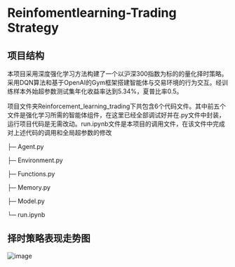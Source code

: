 # Reinfomentlearning-Trading Strategy
## 项目结构
本项目采用深度强化学习方法构建了一个以沪深300指数为标的的量化择时策略。采用DQN算法和基于OpenAI的Gym框架搭建智能体与交易环境的行为交互。经训练样本外始超参数测试集年化收益率达到5.34%，夏普比率0.5。

项目文件夹Reinforcement_learning_trading下共包含6个代码文件。其中前五个文件是强化学习所需的智能体组件，在这里已经全部调试好并在.py文件中封装，运行项目代码是无需改动。run.ipynb文件是本项目的调用文件，在该文件中完成对上述代码的调用和全局超参数的修改

├─ Agent.py

├─ Environment.py

├─ Functions.py

├─ Memory.py

├─ Model.py

└─ run.ipynb

## 择时策略表现走势图
![image](https://github.com/user-attachments/assets/65eebd57-8152-45b7-9967-cb5ff35082a6)

